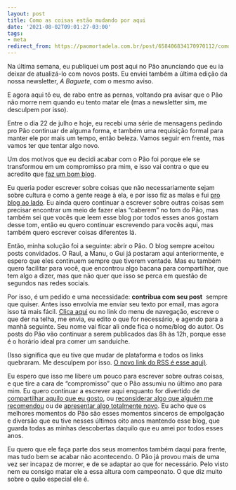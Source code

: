 ```yaml
---
layout: post
title: Como as coisas estão mudando por aqui
date: '2021-08-02T09:01:27-03:00'
tags:
- meta
redirect_from: https://paomortadela.com.br/post/658406834170970112/como-as-coisas-est%C3%A3o-mudando-por-aqui
---
```

Na última semana, eu publiquei um post aqui no Pão anunciando que eu ia deixar de atualizá-lo com novos posts. Eu enviei também a última edição da nossa newsletter, _A Baguete_, com o mesmo aviso.

E agora aqui tô eu, de rabo entre as pernas, voltando pra avisar que o Pão não morre nem quando eu tento matar ele (mas a newsletter sim, me desculpem por isso).

Entre o dia 22 de julho e hoje, eu recebi uma série de mensagens pedindo pro Pão continuar de alguma forma, e também uma requisição formal para manter ele por mais um tempo, então beleza. Vamos seguir em frente, mas vamos ter que tentar algo novo.

Um dos motivos que eu decidi acabar com o Pão foi porque ele se transformou em um compromisso pra mim, e isso vai contra o que eu acredito que [faz um bom blog](https://irrelefante.com.br/post/658158844935127040/blog-n%C3%A3o-%C3%A9-compromisso).

Eu queria poder escrever sobre coisas que não necessariamente sejam sobre cultura e como a gente reage à ela, e por isso fiz as malas e fui [pro blog ao lado](https://irrelefante.com.br/). Eu ainda quero continuar a escrever sobre outras coisas sem precisar encontrar um meio de fazer elas “caberem” no tom do Pão, mas também sei que vocês que leem esse blog por todos esses anos gostam desse tom, então eu quero continuar escrevendo para vocês aqui, mas também quero escrever coisas diferentes lá.

Então, minha solução foi a seguinte: abrir o Pão. O blog sempre aceitou posts convidados. O Raul, a Manu, o Gui já postaram aqui anteriormente, e espero que eles continuem sempre que tiverem vontade. Mas eu também quero facilitar para você, que encontrou algo bacana para compartilhar, que tem algo a dizer, mas que não quer que isso se perca em questão de segundos nas redes sociais.

Por isso, é um pedido e uma necessidade: **contribua com seu post** &nbsp;sempre que quiser. Antes isso envolvia me enviar seu texto por email, mas agora isso tá mais fácil. [Clica aqui](https://paomortadela.com.br/submit/)&nbsp;ou no link do menu de navegação, escreve o que der na telha, me envia, eu edito o que for necessário, e agendo para a manhã seguinte. Seu nome vai ficar ali onde fica o nome/blog do autor. Os posts do Pão vão continuar a serem publicados das 8h às 12h, porque esse é o horário ideal pra comer um sanduíche.

(Isso significa que eu tive que mudar de plataforma e todos os links quebraram. Me desculpem por isso. [O novo link do RSS é esse aqui)](https://paomortadela.com.br/rss).

Eu espero que isso me libere um pouco para escrever sobre outras coisas, e que tire a cara de “compromisso” que o Pão assumiu no último ano para mim. Eu quero continuar a escrever aqui enquanto for divertido de [compartilhar aquilo que eu gosto](https://paomortadela.com.br/tagged/impress%C3%B5es), ou [reconsiderar algo que alguém me recomendou](https://paomortadela.com.br/tagged/requentando)&nbsp;ou de [apresentar algo totalmente novo](https://paomortadela.com.br/tagged/achados). Eu acho que os melhores momentos do Pão são esses momentos sinceros de empolgação e diversão que eu tive nesses últimos oito anos mantendo esse blog, que guarda todas as minhas descobertas daquilo que eu amei por todos esses anos.

Eu quero que ele faça parte dos seus momentos também daqui para frente, mas tudo bem se acabar não acontecendo. O Pão já provou mais de uma vez ser incapaz de morrer, e de se adaptar ao que for necessário. Pelo visto nem eu consigo matar ele a essa altura com campeonato. O que diz muito sobre o quão especial ele é.

